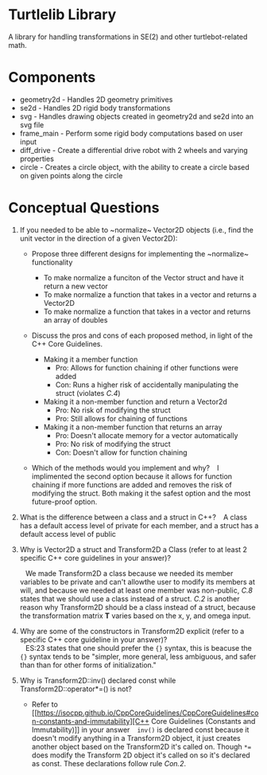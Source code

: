 # Turtlelib Library
A library for handling transformations in SE(2) and other turtlebot-related math.

# Components
- geometry2d - Handles 2D geometry primitives
- se2d - Handles 2D rigid body transformations
- svg - Handles drawing objects created in geometry2d and se2d into an svg file
- frame_main - Perform some rigid body computations based on user input
- diff_drive - Create a differential drive robot with 2 wheels and varying properties
- circle - Creates a circle object, with the ability to create a circle based on given points along the circle

# Conceptual Questions
1. If you needed to be able to ~normalize~ Vector2D objects (i.e., find the unit vector in the direction of a given Vector2D):
    - Propose three different designs for implementing the ~normalize~ functionality
        - To make normalize a funciton of the Vector struct and have it return a new vector
        - To make normalize a function that takes in a vector and returns a Vector2D
        - To make normalize a function that takes in a vector and returns an array of doubles

    - Discuss the pros and cons of each proposed method, in light of the C++ Core Guidelines.
        - Making it a member function
            - Pro: Allows for function chaining if other functions were added
            - Con: Runs a higher risk of accidentally manipulating the struct (violates *C.4*)
        - Making it a non-member function and return a Vector2d
            - Pro: No risk of modifying the struct
            - Pro: Still allows for chaining of functions
        - Making it a non-member function that returns an array
            - Pro: Doesn't allocate memory for a vector automatically
            - Pro: No risk of modifying the struct
            - Con: Doesn't allow for function chaining

    - Which of the methods would you implement and why?
        &ensp; I implimented the second option because it allows for function chaining if more functions are added and removes the risk of modifying the struct. Both making it the safest option and the most future-proof option.

2. What is the difference between a class and a struct in C++?
    &ensp; A class has a default access level of private for each member, and a struct has a default access level of public

3. Why is Vector2D a struct and Transform2D a Class (refer to at least 2 specific C++ core guidelines in your answer)?

    &ensp; We made Transform2D a class because we needed its member variables to be private and can't allowthe user to modify its members at will, and because we needed at least one member was non-public, *C.8* states that we should use a class instead of a struct. *C.2* is another reason why Transform2D should be a class instead of a struct, because the transformation matrix **T** varies based on the x, y, and omega input.

4. Why are some of the constructors in Transform2D explicit (refer to a specific C++ core guideline in your answer)?  
    &ensp; ES:23 states that one should prefer the `{}` syntax, this is beacuse the `{}` syntax tends to be "simpler, more general, less ambiguous, and safer than than for other forms of initialization."

5. Why is Transform2D::inv() declared const while Transform2D::operator*=() is not?
   - Refer to [[https://isocpp.github.io/CppCoreGuidelines/CppCoreGuidelines#con-constants-and-immutability][C++ Core Guidelines (Constants and Immutability)]] in your answer
   &ensp; `inv()` is declared const because it doesn't modify anything in a Transform2D object, it just creates another object based on the Transform2D it's called on. Though `*=` does modify the Transform 2D object it's called on so it's declared as const. These declarations follow rule *Con.2*.